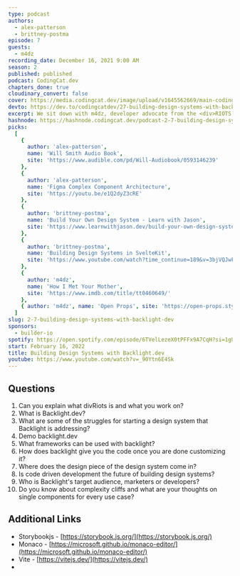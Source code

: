 ```yaml
---
type: podcast
authors:
  - alex-patterson
  - brittney-postma
episode: 7
guests:
  - m4dz
recording_date: December 16, 2021 9:00 AM
season: 2
published: published
podcast: CodingCat.dev
chapters_done: true
cloudinary_convert: false
cover: https://media.codingcat.dev/image/upload/v1645562669/main-codingcatdev-photo/buildingdesignsystemswithbacklight.jpg
devto: https://dev.to/codingcatdev/27-building-design-systems-with-backlightdev-nad
excerpt: We sit down with m4dz, developer advocate from the <div>RIOTS team. We talk all about the Backlight.dev design system.
hashnode: https://hashnode.codingcat.dev/podcast-2-7-building-design-systems-with-backlight-dev
picks:
  [
    {
      author: 'alex-patterson',
      name: 'Will Smith Audio Book',
      site: 'https://www.audible.com/pd/Will-Audiobook/0593146239'
    },
    {
      author: 'alex-patterson',
      name: 'Figma Complex Component Architecture',
      site: 'https://youtu.be/e1Q2dyZ3cRE'
    },
    {
      author: 'brittney-postma',
      name: 'Build Your Own Design System - Learn with Jason',
      site: 'https://www.learnwithjason.dev/build-your-own-design-system'
    },
    {
      author: 'brittney-postma',
      name: 'Building Design Systems in SvelteKit',
      site: 'https://www.youtube.com/watch?time_continue=189&v=3bjVQJwF6O8&feature=emb_title'
    },
    {
      author: 'm4dz',
      name: 'How I Met Your Mother',
      site: 'https://www.imdb.com/title/tt0460649/'
    },
    { author: 'm4dz', name: 'Open Props', site: 'https://open-props.style/' }
  ]
slug: 2-7-building-design-systems-with-backlight-dev
sponsors:
  - builder-io
spotify: https://open.spotify.com/episode/6TVelLezeX0tPFFx9A7CqH?si=1gUY0rAgTrGgMvHolx1Xag
start: February 16, 2022
title: Building Design Systems with Backlight.dev
youtube: https://www.youtube.com/watch?v=_90Ytn6E4Sk
---
```


## Questions

1. Can you explain what divRiots is and what you work on?
2. What is Backlight.dev?
3. What are some of the struggles for starting a design system that Backlight is addressing?
4. Demo backlight.dev
5. What frameworks can be used with backlight?
6. How does backlight give you the code once you are done customizing it?
7. Where does the design piece of the design system come in?
8. Is code driven development the future of building design systems?
9. Who is Backlight's target audience, marketers or developers?
10. Do you know about complexity cliffs and what are your thoughts on single components for every use case?

## Additional Links

- Storybookjs - [https://storybook.js.org/](https://storybook.js.org/)
- Monaco - [https://microsoft.github.io/monaco-editor/](https://microsoft.github.io/monaco-editor/)
- Vite - [https://vitejs.dev/](https://vitejs.dev/)
-
